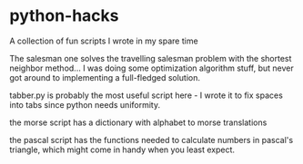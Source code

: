python-hacks
============

A collection of fun scripts I wrote in my spare time

The salesman one solves the travelling salesman problem with the shortest neighbor method...
I was doing some optimization algorithm stuff, but never got around to implementing a full-fledged solution.

tabber.py is probably the most useful script here - I wrote it to fix spaces into tabs since python needs uniformity.

the morse script has a dictionary with alphabet to morse translations

the pascal script has the functions needed to calculate numbers in pascal's triangle, which might come in handy when you least expect.
